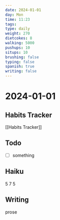 ```yaml
---
date: 2024-01-01
day: Mon
time: 11:23
tags: 
type: daily
weight: 270
dietcokes: 8
walking: 5000
pushups: 10
situps: 10
brushing: false
typing: false
spanish: true
writing: false
---
```

# 2024-01-01

## Habits Tracker
[[Habits Tracker]]

## Todo
- [ ] something 
## Haiku
5
7
5
## Writing
prose
